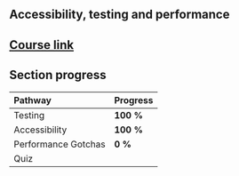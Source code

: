 ## Accessibility, testing and performance

## [Course link](https://developer.android.com/courses/pathways/jetpack-compose-for-android-developers-4)

## Section progress

| Pathway             | Progress  |
|:--------------------|:----------|
| Testing             | **100 %** |
| Accessibility       | **100 %** |
| Performance Gotchas | **0 %**   |
| Quiz                |           |
